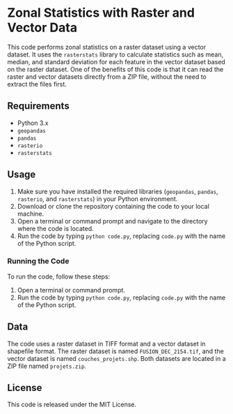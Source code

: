 # Zonal Statistics with Raster and Vector Data

This code performs zonal statistics on a raster dataset using a vector dataset. It uses the `rasterstats` library to calculate statistics such as mean, median, and standard deviation for each feature in the vector dataset based on the raster dataset. One of the benefits of this code is that it can read the raster and vector datasets directly from a ZIP file, without the need to extract the files first.

## Requirements

* Python 3.x
* `geopandas`
* `pandas`
* `rasterio`
* `rasterstats`

## Usage

1. Make sure you have installed the required libraries (`geopandas`, `pandas`, `rasterio`, and `rasterstats`) in your Python environment.
2. Download or clone the repository containing the code to your local machine.
3. Open a terminal or command prompt and navigate to the directory where the code is located.
4. Run the code by typing `python code.py`, replacing `code.py` with the name of the Python script.

### Running the Code

To run the code, follow these steps:

1. Open a terminal or command prompt.
2. Run the code by typing `python code.py`, replacing `code.py` with the name of the Python script.

## Data

The code uses a raster dataset in TIFF format and a vector dataset in shapefile format. The raster dataset is named `FUSION_DEC_2154.tif`, and the vector dataset is named `couches_projets.shp`. Both datasets are located in a ZIP file named `projets.zip`.

## License

This code is released under the MIT License.